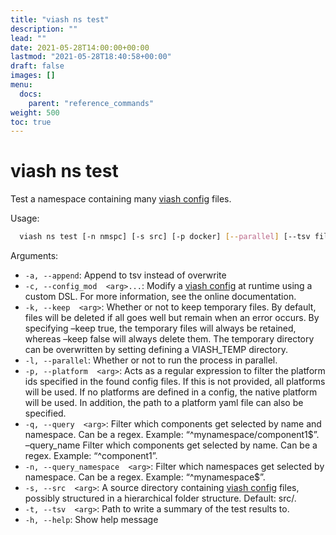 ```yaml
---
title: "viash ns test"
description: ""
lead: ""
date: 2021-05-28T14:00:00+00:00
lastmod: "2021-05-28T18:40:58+00:00"
draft: false
images: []
menu:
  docs:
    parent: "reference_commands"
weight: 500
toc: true
---
```




# viash ns test

Test a namespace containing many [viash config](/config) files.

Usage:

``` bash
  viash ns test [-n nmspc] [-s src] [-p docker] [--parallel] [--tsv file.tsv] [--append]
```

Arguments:

-   `-a, --append`: Append to tsv instead of overwrite
-   `-c, --config_mod  <arg>...`: Modify a [viash config](/config) at
    runtime using a custom DSL. For more information, see the online
    documentation.
-   `-k, --keep  <arg>`: Whether or not to keep temporary files. By
    default, files will be deleted if all goes well but remain when an
    error occurs. By specifying –keep true, the temporary files will
    always be retained, whereas –keep false will always delete them. The
    temporary directory can be overwritten by setting defining a
    VIASH\_TEMP directory.
-   `-l, --parallel`: Whether or not to run the process in parallel.
-   `-p, --platform  <arg>`: Acts as a regular expression to filter the
    platform ids specified in the found config files. If this is not
    provided, all platforms will be used. If no platforms are defined in
    a config, the native platform will be used. In addition, the path to
    a platform yaml file can also be specified.
-   `-q, --query  <arg>`: Filter which components get selected by name
    and namespace. Can be a regex. Example: “^mynamespace/component1$”.
    –query\_name <arg> Filter which components get selected by name. Can
    be a regex. Example: “^component1”.
-   `-n, --query_namespace  <arg>`: Filter which namespaces get selected
    by namespace. Can be a regex. Example: “^mynamespace$”.
-   `-s, --src  <arg>`: A source directory containing [viash
    config](/config) files, possibly structured in a hierarchical folder
    structure. Default: src/.
-   `-t, --tsv  <arg>`: Path to write a summary of the test results to.
-   `-h, --help`: Show help message
